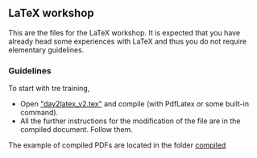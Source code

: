 ## LaTeX workshop

This are the files for the LaTeX workshop. It is expected that you have already head some experiences with LaTeX and thus you do not require elementary guidelines.

### Guidelines 

To start with tre training, 
 * Open ["day2latex_v2.tex"](./day2latex_v2.tex "day 2") and compile (with PdfLatex or some built-in command).
 * All the further instructions for the modification of the file are in the compiled document. Follow them.

The example of compiled PDFs are located in the folder [compiled](./compiled "folder with compiled pdfs")




